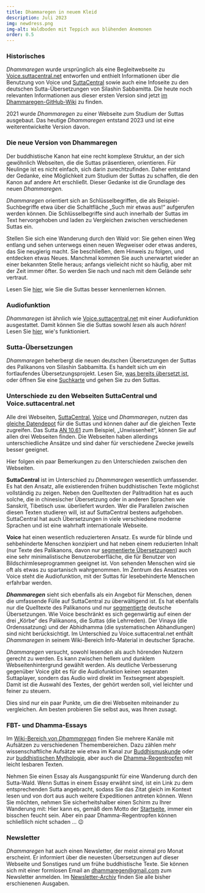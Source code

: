 ```yaml
---
title: Dhammaregen in neuem Kleid 
description: Juli 2023 
img: newdress.png
img-alt: Waldboden mit Teppich aus blühenden Anemonen
order: 0.5
---
```

### Historisches
*Dhammaregen* wurde ursprünglich als eine Begleitwebseite zu [Voice.suttacentral.net](https://voice.suttacentral.net) entworfen und enthielt Informationen über die Benutzung von Voice und [SuttaCentral](https://suttacentral.net/?lang=de) sowie auch eine Infoseite zu den deutschen Sutta-Übersetzungen von Silashin Sabbamitta. Die heute noch relevanten Informationen aus dieser ersten Version sind jetzt [im Dhammaregen-GitHub-Wiki](https://github.com/dhammaregen/dhammaregen3/wiki) zu finden.

2021 wurde *Dhammaregen* zu einer Webseite zum Studium der Suttas ausgebaut. Das heutige *Dhammaregen* entstand 2023 und ist eine weiterentwickelte Version davon.

### Die neue Version von Dhammaregen
Der buddhistische Kanon hat eine recht komplexe Struktur, an der sich gewöhnlich Webseiten, die die Suttas präsentieren, orientieren. Für Neulinge ist es nicht einfach, sich darin zurechtzufinden. Daher entstand der Gedanke, eine Möglichkeit zum Studium der Suttas zu schaffen, die den Kanon auf andere Art erschließt. Dieser Gedanke ist die Grundlage des neuen *Dhammaregen*.

*Dhammaregen* orientiert sich an Schlüsselbegriffen, die als Beispiel-Suchbegriffe etwa über die Schaltfläche „Such mir etwas aus!“ aufgerufen werden können. Die Schlüsselbegriffe sind auch innerhalb der Suttas im Text hervorgehoben und laden zu Vergleichen zwischen verschiedenen Suttas ein.

Stellen Sie sich eine Wanderung durch den Wald vor: Sie gehen einen Weg entlang und sehen unterwegs einen neuen Wegweiser oder etwas anderes, das Sie neugierig macht. Sie beschließen, dem Hinweis zu folgen, und entdecken etwas Neues. Manchmal kommen Sie auch unerwartet wieder an einer bekannten Stelle heraus; anfangs vielleicht nicht so häufig, aber mit der Zeit immer öfter. So werden Sie nach und nach mit dem Gelände sehr vertraut.

Lesen Sie [hier](#/wiki/studium/inhalt), wie Sie die Suttas besser kennenlernen können.

### Audiofunktion
*Dhammaregen* ist ähnlich wie [Voice.suttacentral.net](https://voice.suttacentral.net) mit einer Audiofunktion ausgestattet. Damit können Sie die Suttas sowohl *lesen* als auch *hören*! Lesen Sie [hier](#/wiki/studium/hoeren), wie's funktioniert.

### Sutta-Übersetzungen
*Dhammaregen* beherbergt die neuen deutschen Übersetzungen der Suttas des Palikanons von Silashin Sabbamitta. Es handelt sich um ein fortlaufendes Übersetzungsprojekt. Lesen Sie, [was bereits übersetzt ist](#/wiki/uebersetzung/uebersicht), oder öffnen Sie eine [Suchkarte](#/search//de) und gehen Sie zu den Suttas.

### Unterschiede zu den Webseiten SuttaCentral und Voice.suttacentral.net
Alle drei Webseiten, [SuttaCentral](https://suttacentral.net/?lang=de), [Voice](https://voice.suttacentral.net) und *Dhammaregen*, nutzen das [gleiche Datendepot](https://github.com/suttacentral/bilara-data) für die Suttas und können daher auf die gleichen Texte zugreifen. Das Sutta [AN 10.61](#/sutta/an10.61/de/sabbamitta) zum Beispiel, „Unwissenheit“, können Sie auf allen drei Webseiten finden. Die Webseiten haben allerdings unterschiedliche Ansätze und sind daher für verschiedene Zwecke jeweils besser geeignet.

Hier folgen ein paar Bemerkungen zu den Unterschieden zwischen den Webseiten.

**SuttaCentral** ist im Unterschied zu *Dhammaregen* wesentlich umfassender. Es hat den Ansatz, alle existierenden frühen buddhistischen Texte möglichst vollständig zu zeigen. Neben den Quelltexten der Palitradition hat es auch solche, die in chinesischer Übersetzung oder in anderen Sprachen wie Sanskrit, Tibetisch usw. überliefert wurden. Wer die Parallelen zwischen diesen Texten studieren will, ist auf SuttaCentral bestens aufgehoben. SuttaCentral hat auch Übersetzungen in viele verschiedene moderne Sprachen und ist eine wahrhaft internationale Webseite.


**Voice** hat einen wesentlich reduzierteren Ansatz. Es wurde für blinde und sehbehinderte Menschen konzipiert und hat neben einem reduzierten Inhalt (nur Texte des Palikanons, davon nur [segmentierte Übersetzungen](https://github.com/dhammaregen/dhammaregen3/wiki/Voice-%E2%80%93-Segmentierung)) auch eine sehr minimalistische Benutzeroberfläche, die für Benutzer von Bildschirmleseprogrammen geeignet ist. Von sehenden Menschen wird sie oft als etwas zu spartanisch wahrgenommen. Im Zentrum des Ansatzes von Voice steht die Audiofunktion, mit der Suttas für lesebehinderte Menschen erfahrbar werden.

***Dhammaregen*** sieht sich ebenfalls als ein Angebot für Menschen, denen die umfassende Fülle auf SuttaCentral zu überwältigend ist. Es hat ebenfalls nur die Quelltexte des Palikanons und nur [segmentierte](https://github.com/dhammaregen/dhammaregen3/wiki/Voice-%E2%80%93-Segmentierung) deutsche Übersetzungen. Wie Voice beschränkt es sich gegenwärtig auf einen der drei „Körbe“ des Palikanons, die Suttas (die Lehrreden). Der Vinaya (die Ordenssatzung) und der Abhidhamma (die systematischen Abhandlungen) sind nicht berücksichtigt. Im Unterschied zu Voice.suttacentral.net enthält *Dhammaregen* in seinem Wiki-Bereich Info-Material in deutscher Sprache.

*Dhammaregen* versucht, sowohl lesenden als auch hörenden Nutzern gerecht zu werden. Es kann zwischen hellem und dunklem Webseitenhintergrund gewählt werden. Als deutliche Verbesserung gegenüber Voice gibt es für die Audiofunktion keinen separaten Suttaplayer, sondern das Audio wird direkt im Textsegment abgespielt. Damit ist die Auswahl des Textes, der gehört werden soll, viel leichter und feiner zu steuern.

Dies sind nur ein paar Punkte, um die drei Webseiten miteinander zu vergleichen. Am besten probieren Sie selbst aus, was Ihnen zusagt.

### FBT- und Dhamma-Essays
Im [Wiki-Bereich von *Dhammaregen*](#/wiki/inhalt) finden Sie mehrere Kanäle mit Aufsätzen zu verschiedenen Themembereichen. Dazu zählen mehr wissenschaftliche Aufsätze wie etwa im Kanal zur [Buddhismuskunde](#/wiki/buddhismuskunde/inhalt) oder zur [buddhistischen Mythologie](#/wiki/mythologie/inhalt), aber auch die [Dhamma-Regentropfen](#/wiki/tropfen/inhalt) mit leicht lesbaren Texten.

Nehmen Sie einen Essay als Ausgangspunkt für eine Wanderung durch den Sutta-Wald. Wenn Suttas in einem Essay erwähnt sind, ist ein Link zu dem entsprechenden Sutta angebracht, sodass Sie das Zitat gleich im Kontext lesen und von dort aus auch weitere Expeditionen antreten können. Wenn Sie möchten, nehmen Sie sicherheitshalber einen Schirm zu Ihrer Wanderung mit: Hier kann es, gemäß dem Motto der [Startseite](#/wiki/startseite), immer ein bisschen feucht sein. Aber ein paar Dhamma-Regentropfen können schließlich nicht schaden … 😉

### Newsletter
*Dhammaregen* hat auch einen Newsletter, der meist einmal pro Monat erscheint. Er informiert über die neuesten Übersetzungen auf dieser Webseite und Sonstiges rund um frühe buddhistische Texte. Sie können sich mit einer formlosen Email an [dhammaregen@gmail.com](mailto:dhammaregen@gmail.com) zum Newsletter anmelden. Im [Newsletter-Archiv](#/wiki/news/inhalt) finden Sie alle bisher erschienenen Ausgaben.
